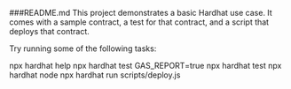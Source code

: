 
###README.md
This project demonstrates a basic Hardhat use case. It comes with a sample contract, a test for that contract, and a script that deploys that contract.

Try running some of the following tasks:

npx hardhat help
npx hardhat test 
GAS_REPORT=true npx hardhat test
npx hardhat node
npx hardhat run scripts/deploy.js
```
